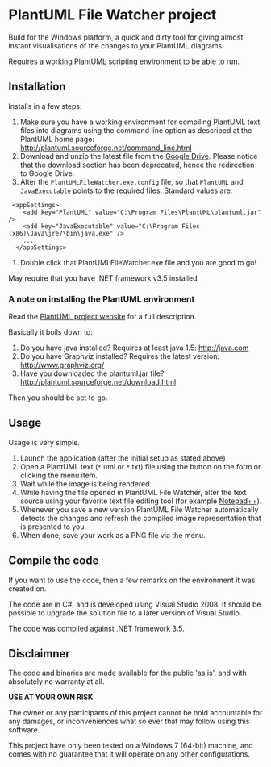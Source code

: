 # PlantUML File Watcher project #

Build for the Windows platform, a quick and dirty tool for giving almost instant visualisations of the changes to your PlantUML diagrams.

Requires a working PlantUML scripting environment to be able to run.

## Installation ##
Installs in a few steps:
  1. Make sure you have a working environment for compiling PlantUML text files into diagrams  using the command line option as described at the PlantUML home page: http://plantuml.sourceforge.net/command_line.html
  1. Download and unzip the latest file from the [Google Drive](https://drive.google.com/folderview?id=0B1d6azjfUdTWVnBFWDU1SU4tTFk&usp=sharing#list). Please notice that the download section has been deprecated, hence the redirection to Google Drive.
  1. Alter the `PlantUMLFileWatcher.exe.config` file, so that `PlantUML` and `JavaExecutable` points to the required files. Standard values are:
```
 <appSettings>
    <add key="PlantUML" value="C:\Program Files\PlantUML\plantuml.jar" />
    <add key="JavaExecutable" value="C:\Program Files (x86)\Java\jre7\bin\java.exe" />
    ...
  </appSettings>
```
  1. Double click that PlantUMLFileWatcher.exe file and you are good to go!

May require that you have .NET framework v3.5 installed.

### A note on installing the PlantUML environment ###
Read the [PlantUML project website](http://plantuml.sourceforge.net) for a full description.

Basically it boils down to:
  1. Do you have java installed? Requires at least java 1.5: http://java.com
  1. Do you have Graphviz installed? Requires the latest version: http://www.graphviz.org/
  1. Have you downloaded the plantuml.jar file? http://plantuml.sourceforge.net/download.html

Then you should be set to go.

## Usage ##
Usage is very simple.
  1. Launch the application (after the initial setup as stated above)
  1. Open a PlantUML text (`*`.uml or `*`.txt) file using the button on the form or clicking the menu item.
  1. Wait while the image is being rendered.
  1. While having the file opened in PlantUML File Watcher, alter the text source using your favorite text file editing tool (for example [Notepad++](http://notepad-plus-plus.org/)).
  1. Whenever you save a new version PlantUML File Watcher automatically detects the changes and refresh the compiled image representation that is presented to you.
  1. When done, save your work as a PNG file via the menu.

## Compile the code ##
If you want to use the code, then a few remarks on the environment it was created on.

The code are in C#, and is developed using Visual Studio 2008. It should be possible  to upgrade the solution file to a later version of Visual Studio.

The code was compiled against .NET framework 3.5.

## Disclaimner ##
The code and binaries are made available for the public 'as is', and with absolutely no warranty at all.

**USE AT YOUR OWN RISK**

The owner or any participants of this project cannot be hold accountable for any damages, or inconveniences what so ever that may follow using this software.

This project have only been tested on a Windows 7 (64-bit) machine, and comes with no guarantee that it will operate on any other configurations.